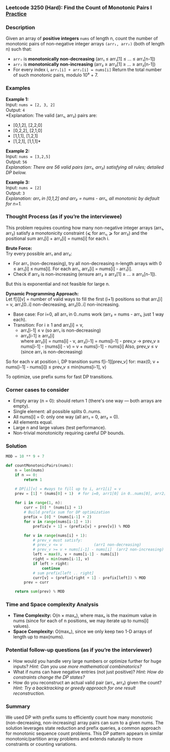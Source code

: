 ### Leetcode 3250 (Hard): Find the Count of Monotonic Pairs I [Practice](https://leetcode.com/problems/find-the-count-of-monotonic-pairs-i)

### Description  
Given an array of **positive integers** `nums` of length n, count the number of monotonic pairs of non-negative integer arrays `(arr₁, arr₂)` (both of length n) such that:
- `arr₁` is **monotonically non-decreasing** (arr₁ ≤ arr₁[1] ≤ ... ≤ arr₁[n-1])
- `arr₂` is **monotonically non-increasing** (arr₂ ≥ arr₂[1] ≥ ... ≥ arr₂[n-1])
- For every index i, `arr₁[i] + arr₂[i] = nums[i]`
Return the total number of such monotonic pairs, modulo 10⁹ + 7.

### Examples  

**Example 1:**  
Input: `nums = [2, 3, 2]`  
Output: `4`  
*Explanation: The valid (arr₁, arr₂) pairs are:  
- [0,1,2], [2,2,0]  
- [0,2,2], [2,1,0]  
- [1,1,1], [1,2,1]  
- [1,2,1], [1,1,1]*

**Example 2:**  
Input: `nums = [3,2,5]`  
Output: `56`  
*Explanation: There are 56 valid pairs (arr₁, arr₂) satisfying all rules; detailed DP below.*

**Example 3:**  
Input: `nums = [2]`  
Output: `3`  
*Explanation: arr₁ in [0,1,2] and arr₂ = nums - arr₁, all monotonic by default for n=1.*

### Thought Process (as if you’re the interviewee)  
This problem requires counting how many non-negative integer arrays (arr₁, arr₂) satisfy a monotonicity constraint (⩽ for arr₁, ⩾ for arr₂) and the positional sum arr₁[i] + arr₂[i] = nums[i] for each i.

**Brute Force:**  
Try every possible arr₁ and arr₂:
- For arr₁ (non-decreasing), try all non-decreasing n-length arrays with 0 ≤ arr₁[i] ≤ nums[i]. For each arr₁, arr₂[i] = nums[i] - arr₁[i].
- Check if arr₂ is non-increasing (ensure arr₂ ≥ arr₂[1] ≥ ... ≥ arr₂[n-1]).

But this is exponential and not feasible for large n.

**Dynamic Programming Approach:**  
Let f[i][v] = number of valid ways to fill the first (i+1) positions so that arr₁[i] = v, arr₁[0..i] non-decreasing, arr₂[0..i] non-increasing.

- Base case: For i=0, all arr₁ in 0..nums work (arr₂ = nums - arr₁, just 1 way each).
- Transition: For i ≥ 1 and arr₁[i] = v,
  - arr₁[i-1] ≤ v (so arr₁ is non-decreasing)
  - arr₂[i-1] ≥ arr₂[i]  
    where arr₂[i] = nums[i] - v, arr₂[i-1] = nums[i-1] - prev_v
    → prev_v ≥ nums[i-1] - (nums[i] - v) = v + nums[i-1] - nums[i]
    Also, prev_v ≤ v (since arr₁ is non-decreasing)

So for each v at position i, DP transition sums f[i-1][prev_v] for:
max(0, v + nums[i-1] - nums[i]) ≤ prev_v ≤ min(nums[i-1], v)

To optimize, use prefix sums for fast DP transitions.

### Corner cases to consider  
- Empty array (n = 0): should return 1 (there's one way — both arrays are empty).
- Single element: all possible splits 0..nums.
- All nums[i] = 0: only one way (all arr₁ = 0, arr₂ = 0).
- All elements equal.
- Large n and large values (test performance).
- Non-trivial monotonicity requiring careful DP bounds.

### Solution

```python
MOD = 10 ** 9 + 7

def countMonotonicPairs(nums):
    n = len(nums)
    if n == 0:
        return 1

    # DP[i][v] = #ways to fill up to i, arr1[i] = v
    prev = [1] * (nums[0] + 1)  # for i=0, arr1[0] in 0..nums[0], arr2[0]=nums[0]-arr1[0]
    
    for i in range(1, n):
        curr = [0] * (nums[i] + 1)
        # Build prefix sum for DP optimization
        prefix = [0] * (nums[i-1] + 2)
        for v in range(nums[i-1] + 1):
            prefix[v + 1] = (prefix[v] + prev[v]) % MOD

        for v in range(nums[i] + 1):
            # prev_v must satisfy:
            # prev_v <= v              (arr1 non-decreasing)
            # prev_v >= v + nums[i-1] - nums[i]  (arr2 non-increasing)
            left = max(0, v + nums[i-1] - nums[i])
            right = min(nums[i-1], v)
            if left > right:
                continue
            # sum prefix[left .. right]
            curr[v] = (prefix[right + 1] - prefix[left]) % MOD
        prev = curr

    return sum(prev) % MOD
```

### Time and Space complexity Analysis  

- **Time Complexity:** O(n × maxₙ), where maxₙ is the maximum value in nums (since for each of n positions, we may iterate up to nums[i] values).
- **Space Complexity:** O(maxₙ), since we only keep two 1-D arrays of length up to max(nums).

### Potential follow-up questions (as if you’re the interviewer)  

- How would you handle very large numbers or optimize further for huge inputs?
  *Hint: Can you use more mathematical combinatorics?*
- What if nums can have negative entries (not just positive)?
  *Hint: How do constraints change the DP states?*
- How do you reconstruct an actual valid pair (arr₁, arr₂) given the count?
  *Hint: Try a backtracking or greedy approach for one result reconstruction.*


### Summary
We used DP with prefix sums to efficiently count how many monotonic (non-decreasing, non-increasing) array pairs can sum to a given nums. The solution leverages state reduction and prefix queries, a common approach for monotonic sequence count problems. This DP pattern appears in similar monotonic/partition array problems and extends naturally to more constraints or counting variations.